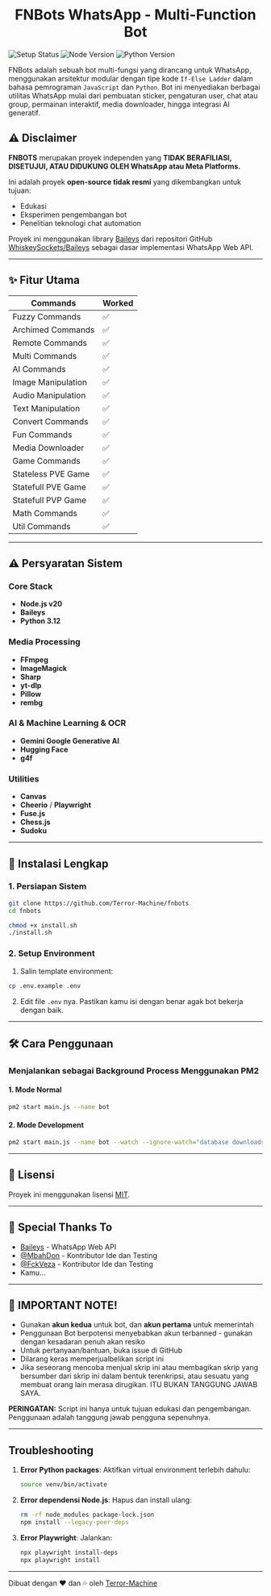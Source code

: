 <h1 align="center">FNBots WhatsApp - Multi-Function Bot</h1>

![Setup Status](https://img.shields.io/badge/setup-ready-brightgreen) ![Node Version](https://img.shields.io/badge/node-%3E%3D20.x-blue) ![Python Version](https://img.shields.io/badge/python-3.12-blue)

FNBots adalah sebuah bot multi-fungsi yang dirancang untuk WhatsApp, menggunakan arsitektur modular dengan tipe kode `If-Else Ladder` dalam bahasa pemrograman `JavaScript` dan `Python`. Bot ini menyediakan berbagai utilitas WhatsApp mulai dari pembuatan sticker, pengaturan user, chat atau group, permainan interaktif, media downloader, hingga integrasi AI generatif.

## **⚠️ Disclaimer**

**FNBOTS** merupakan proyek independen yang **TIDAK BERAFILIASI, DISETUJUI, ATAU DIDUKUNG OLEH WhatsApp atau Meta Platforms.**  

Ini adalah proyek **open-source tidak resmi** yang dikembangkan untuk tujuan:  
- Edukasi  
- Eksperimen pengembangan bot  
- Penelitian teknologi chat automation  

Proyek ini menggunakan library [Baileys](https://www.npmjs.com/package/baileys) dari repositori GitHub [WhiskeySockets/Baileys](https://github.com/WhiskeySockets/Baileys) sebagai dasar implementasi WhatsApp Web API.

---

## **✨ Fitur Utama**

| Commands | Worked |
| -------- | ------ |
| Fuzzy Commands |  ✅  |
| Archimed Commands |  ✅  |
| Remote Commands |  ✅  |
| Multi Commands |  ✅  |
| AI Commands |  ✅  |
| Image Manipulation |  ✅  |
| Audio Manipulation |  ✅  |
| Text Manipulation |   ✅  |
| Convert Commands |  ✅  |
| Fun Commands |  ✅  |
| Media Downloader |  ✅  |
| Game Commands |  ✅  |
| Stateless PVE Game |  ✅  |
| Statefull PVE Game |  ✅  |
| Statefull PVP Game |  ✅  |
| Math Commands |  ✅  |
| Util Commands |  ✅  |

---

## **⚠️ Persyaratan Sistem**

### **Core Stack**
- **Node.js v20**
- **Baileys**
- **Python 3.12**

### **Media Processing**
- **FFmpeg**
- **ImageMagick**
- **Sharp**
- **yt-dlp**
- **Pillow**
- **rembg**

### **AI & Machine Learning & OCR**
- **Gemini Google Generative AI**
- **Hugging Face**
- **g4f**

### **Utilities**
- **Canvas**
- **Cheerio** / **Playwright**
- **Fuse.js**
- **Chess.js**
- **Sudoku**

---

## **🚀 Instalasi Lengkap**

### **1. Persiapan Sistem**
```bash
git clone https://github.com/Terror-Machine/fnbots
cd fnbots

chmod +x install.sh
./install.sh
```

### **2. Setup Environment**
1. Salin template environment:
```bash
cp .env.example .env
```
2. Edit file `.env` nya. Pastikan kamu isi dengan benar agak bot bekerja dengan baik.

---

## **🛠️ Cara Penggunaan**

### **Menjalankan sebagai Background Process Menggunakan PM2**
#### **1. Mode Normal**
```bash
pm2 start main.js --name bot
```
#### **2. Mode Development**
```bash
pm2 start main.js --name bot --watch --ignore-watch="database downloads har_and_cookies node_modules src venv"
```

---

## **📜 Lisensi**

Proyek ini menggunakan lisensi [MIT](LICENSE).

---

## **🙏 Special Thanks To**

- [Baileys](https://github.com/WhiskeySockets/Baileys) - WhatsApp Web API
- [@MbahDon](https://github.com/mbahdon16) - Kontributor Ide dan Testing
- [@FckVeza](https://github.com/fckveza) - Kontributor Ide dan Testing
- Kamu...

---

## **🔴 IMPORTANT NOTE!**

- Gunakan **akun kedua** untuk bot, dan **akun pertama** untuk memerintah
- Penggunaan Bot berpotensi menyebabkan akun terbanned - gunakan dengan kesadaran penuh akan resiko
- Untuk pertanyaan/bantuan, buka issue di GitHub
- Dilarang keras memperjualbelikan script ini
- Jika seseorang mencoba menjual skrip ini atau membagikan skrip yang bersumber dari skrip ini dalam bentuk terenkripsi, atau sesuatu yang membuat orang lain merasa dirugikan. ITU BUKAN TANGGUNG JAWAB SAYA. 

**PERINGATAN:** Script ini hanya untuk tujuan edukasi dan pengembangan. Penggunaan adalah tanggung jawab pengguna sepenuhnya.

---

## **Troubleshooting**

1. **Error Python packages**:
   Aktifkan virtual environment terlebih dahulu:
   ```bash
   source venv/bin/activate
   ```

2. **Error dependensi Node.js**:
   Hapus dan install ulang:
   ```bash
   rm -rf node_modules package-lock.json
   npm install --legacy-peer-deps
   ```

3. **Error Playwright**:
   Jalankan:
   ```bash
   npx playwright install-deps
   npx playwright install
   ```

---

Dibuat dengan ❤️ dan 💦 oleh [Terror-Machine](https://github.com/Terror-Machine)